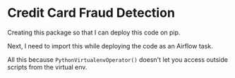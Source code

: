 # Credit Card Fraud Detection

Creating this package so that I can deploy this code on pip.

Next, I need to import this while deploying the code as an Airflow task.

All this because `PythonVirtualenvOperator()` doesn't let you access outside scripts from the virtual env.



<!-- pypi-AgENdGVzdC5weXBpLm9yZwIkZGY2MTA2NDUtY2YyYS00OWQwLThhNjUtYzQwYmExODA3ZDQxAAIqWzMsImVlNjI3NWY3LTFmOTYtNDk2MC1hNDdmLWY1NDQwZjQxMTQzYiJdAAAGIKMFllh8OpDvUtg2YgGm9Ndzs8AQ5hEGb-pDU1A8oNUT -->